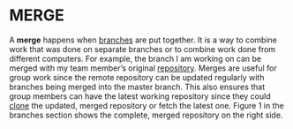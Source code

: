 # MERGE

A **merge** happens when [branches](https://github.com/Shannon-NJIT/MiniProject1/blob/master/GitCommands/Branch.md) are put together. It is a way to combine work that was done on separate branches or to combine work done from different computers. For example, the branch I am working on can be merged with my team member’s original [repository](https://github.com/Shannon-NJIT/MiniProject1/blob/master/GitCommands/Repository.md). Merges are useful for group work since the remote repository can be updated regularly with branches being merged into the master branch. This also ensures that group members can have the latest working repository since they could [clone](https://github.com/Shannon-NJIT/MiniProject1/blob/master/GitCommands/Clone.md) the updated, merged repository or fetch the latest one. Figure 1 in the branches section shows the complete, merged repository on the right side.